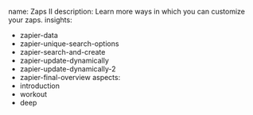 name: Zaps II
description: Learn more ways in which you can customize your zaps.
insights:
  - zapier-data
  - zapier-unique-search-options
  - zapier-search-and-create
  - zapier-update-dynamically
  - zapier-update-dynamically-2
  - zapier-final-overview
aspects:
  - introduction
  - workout
  - deep
 
